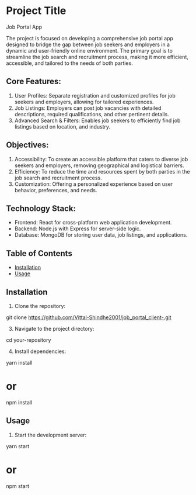 
# Project Title
Job Portal App

The project is focused on developing a comprehensive job portal app designed to bridge the gap between job seekers and employers in a dynamic and user-friendly online environment. The primary goal is to streamline the job search and recruitment process, making it more efficient, accessible, and tailored to the needs of both parties.

## Core Features:
1. User Profiles: Separate registration and customized profiles for job seekers and employers, allowing for tailored experiences.
2.  Job Listings: Employers can post job vacancies with detailed descriptions, required qualifications, and other pertinent details.
3.  Advanced Search & Filters: Enables job seekers to efficiently find job listings based on location, and industry.

## Objectives:
1.  Accessibility: To create an accessible platform that caters to diverse job seekers and employers, removing geographical and logistical barriers.
2.  Efficiency: To reduce the time and resources spent by both parties in the job search and recruitment process.
3.  Customization: Offering a personalized experience based on user behavior, preferences, and needs.

## Technology Stack:
*   Frontend: React  for cross-platform web application development.
*   Backend: Node.js with Express for server-side logic.
*   Database: MongoDB for storing user data, job listings, and applications.

## Table of Contents

- [Installation](#installation)
- [Usage](#usage)

## Installation

1. Clone the repository:
   
git clone https://github.com/Vittal-Shindhe2001/job_portal_client-.git

3. Navigate to the project directory:
   
cd your-repository

4. Install dependencies:
   
yarn install
# or
npm install

## Usage
1. Start the development server:
   
yarn start 
# or
npm start
